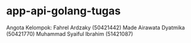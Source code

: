 # app-api-golang-tugas

Angota Kelompok:
Fahrel Ardzaky (50421442)
Made Airawata Dyatmika (50421770)
Muhammad Syaiful Ibrahim (51421087)

